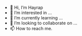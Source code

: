 - 👋 Hi, I’m Hayrap
- 👀 I’m interested in ...
- 🌱 I’m currently learning ...
- 💞️ I’m looking to collaborate on ...
- 📫 How to reach me.

<!---
Hayrap/Hayrap is a ✨ special ✨ repository because its `README.md` (this file) appears on your GitHub profile.
You can click the Preview link to take a look at your changes.
--->

